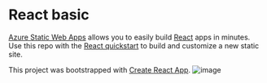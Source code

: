 # React basic

[Azure Static Web Apps](https://docs.microsoft.com/azure/static-web-apps/overview) allows you to easily build [React](https://reactjs.org/) apps in minutes. Use this repo with the [React quickstart](https://docs.microsoft.com/azure/static-web-apps/getting-started?tabs=react) to build and customize a new static site.

This project was bootstrapped with [Create React App](https://github.com/facebook/create-react-app).
![image](https://github.com/adarshkoyyana/my-static-react-webapp/assets/91585674/0c7a2127-455b-447d-aa51-2f49d3122144)

